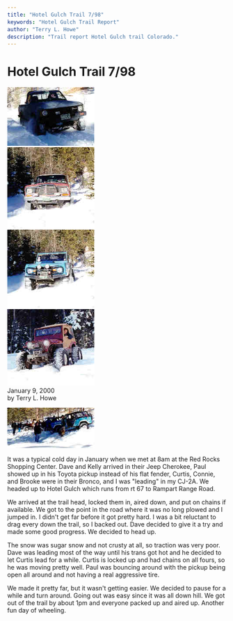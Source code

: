 ```yaml
---
title: "Hotel Gulch Trail 7/98"
keywords: "Hotel Gulch Trail Report"
author: "Terry L. Howe"
description: "Trail report Hotel Gulch trail Colorado."
---
```

# Hotel Gulch Trail 7/98

[![Paul in his Toyota](../../../../img/terry/trail/hotel0001/hotel0001_.jpg)](../../../../img/terry/trail/hotel0001/hotel0001.jpg)  
[![Dave and Kelly](../../../../img/terry/trail/hotel0001/hotel0004_.jpg)](../../../../img/terry/trail/hotel0001/hotel0004.jpg)  
[![Curtis, Connie, and Brook](../../../../img/terry/trail/hotel0001/hotel0005_.jpg)](../../../../img/terry/trail/hotel0001/hotel0005.jpg)  
[![Zach driving my CJ-2A](../../../../img/terry/trail/hotel0001/hotel0007_.jpg)](../../../../img/terry/trail/hotel0001/hotel0007.jpg)  
January 9, 2000  
by Terry L. Howe  
  
[![Hotel Gulch](../../../../img/terry/trail/hotel0001/hotel0002_.jpg)](../../../../img/terry/trail/hotel0001/hotel0002.jpg)  

It was a typical cold day in January when we met at 8am at the Red Rocks Shopping Center. Dave and Kelly arrived in their Jeep Cherokee, Paul showed up in his Toyota pickup instead of his flat fender, Curtis, Connie, and Brooke were in their Bronco, and I was "leading" in my CJ-2A. We headed up to Hotel Gulch which runs from rt 67 to Rampart Range Road.

We arrived at the trail head, locked them in, aired down, and put on chains if available. We got to the point in the road where it was no long plowed and I jumped in. I didn't get far before it got pretty hard. I was a bit reluctant to drag every down the trail, so I backed out. Dave decided to give it a try and made some good progress. We decided to head up.

The snow was sugar snow and not crusty at all, so traction was very poor. Dave was leading most of the way until his trans got hot and he decided to let Curtis lead for a while. Curtis is locked up and had chains on all fours, so he was moving pretty well. Paul was bouncing around with the pickup being open all around and not having a real aggressive tire.

We made it pretty far, but it wasn't getting easier. We decided to pause for a while and turn around. Going out was easy since it was all down hill. We got out of the trail by about 1pm and everyone packed up and aired up. Another fun day of wheeling.